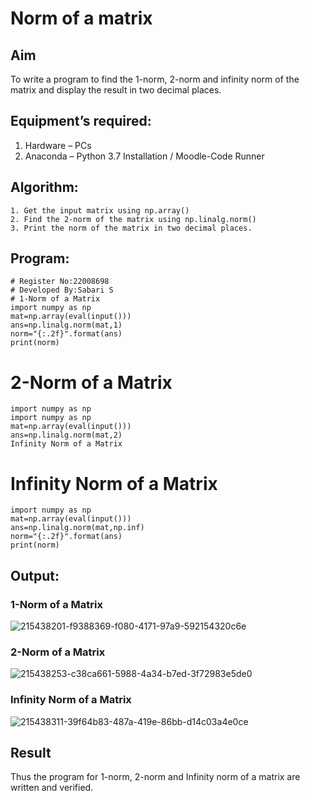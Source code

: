 # Norm of a matrix
## Aim
To write a program to find the 1-norm, 2-norm and infinity norm of the matrix and display the result in two decimal places.
## Equipment’s required:
1.	Hardware – PCs
2.	Anaconda – Python 3.7 Installation / Moodle-Code Runner
## Algorithm:
	1. Get the input matrix using np.array()   
    2. Find the 2-norm of the matrix using np.linalg.norm()
	3. Print the norm of the matrix in two decimal places.
## Program:
```
# Register No:22008698
# Developed By:Sabari S
# 1-Norm of a Matrix
import numpy as np
mat=np.array(eval(input()))
ans=np.linalg.norm(mat,1)
norm="{:.2f}".format(ans)
print(norm)
```


# 2-Norm of a Matrix
```
import numpy as np
import numpy as np
mat=np.array(eval(input()))
ans=np.linalg.norm(mat,2)
Infinity Norm of a Matrix
```


# Infinity Norm of a Matrix
```
import numpy as np
mat=np.array(eval(input()))
ans=np.linalg.norm(mat,np.inf)
norm="{:.2f}".format(ans)
print(norm)
```
## Output:
### 1-Norm of a Matrix

![215438201-f9388369-f080-4171-97a9-592154320c6e](https://user-images.githubusercontent.com/118660461/215451355-43f97819-490b-4d6a-a577-a62cd68a8498.png)

### 2-Norm of a Matrix
![215438253-c38ca661-5988-4a34-b7ed-3f72983e5de0](https://user-images.githubusercontent.com/118660461/215451504-dee3e892-475d-4406-9087-e0be6fea678d.png)


### Infinity Norm of a Matrix
![215438311-39f64b83-487a-419e-86bb-d14c03a4e0ce](https://user-images.githubusercontent.com/118660461/215451560-49c266d2-a277-4777-bd50-171d2311ac92.png)


## Result
Thus the program for 1-norm, 2-norm and Infinity norm of a matrix are written and verified.
